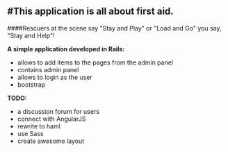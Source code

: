 #This application is all about first aid.
---
####Rescuers at the scene say "Stay and Play" or "Load and Go" you say, "Stay and Help"!

**A simple application developed in Rails:**

* allows to add items to the pages from the admin panel
* contains admin panel
* allows to login as the user
* bootstrap


**TODO:**

* a discussion forum for users
* connect with AngularJS
* rewrite to haml
* use Sass
* create awesome layout




